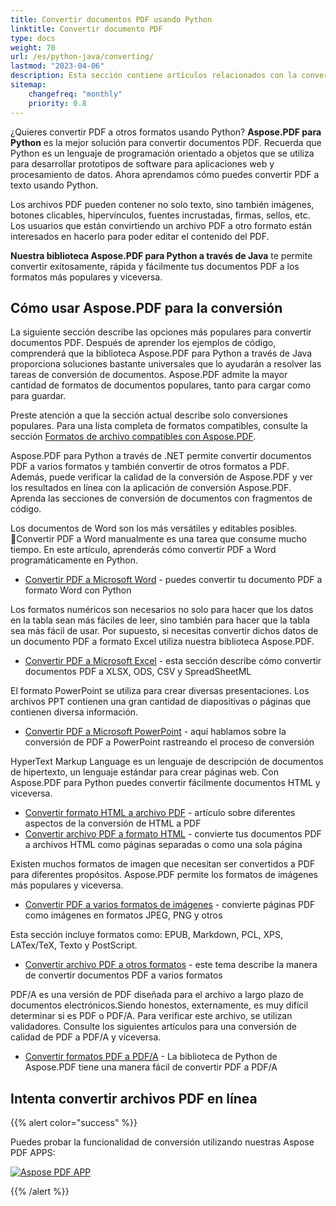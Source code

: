 ```yaml
---
title: Convertir documentos PDF usando Python
linktitle: Convertir documento PDF
type: docs
weight: 70
url: /es/python-java/converting/
lastmod: "2023-04-06"
description: Esta sección contiene artículos relacionados con la conversión de documentos PDF a diferentes formatos y viceversa usando la API de Python.
sitemap:
    changefreq: "monthly"
    priority: 0.8
---
```


¿Quieres convertir PDF a otros formatos usando Python? **Aspose.PDF para Python** es la mejor solución para convertir documentos PDF. Recuerda que Python es un lenguaje de programación orientado a objetos que se utiliza para desarrollar prototipos de software para aplicaciones web y procesamiento de datos. Ahora aprendamos cómo puedes convertir PDF a texto usando Python.

Los archivos PDF pueden contener no solo texto, sino también imágenes, botones clicables, hipervínculos, fuentes incrustadas, firmas, sellos, etc. Los usuarios que están convirtiendo un archivo PDF a otro formato están interesados en hacerlo para poder editar el contenido del PDF.

**Nuestra biblioteca Aspose.PDF para Python a través de Java** te permite convertir exitosamente, rápida y fácilmente tus documentos PDF a los formatos más populares y viceversa.

## Cómo usar Aspose.PDF para la conversión

La siguiente sección describe las opciones más populares para convertir documentos PDF.
Después de aprender los ejemplos de código, comprenderá que la biblioteca Aspose.PDF para Python a través de Java proporciona soluciones bastante universales que lo ayudarán a resolver las tareas de conversión de documentos.
Aspose.PDF admite la mayor cantidad de formatos de documentos populares, tanto para cargar como para guardar.

Preste atención a que la sección actual describe solo conversiones populares.
Para una lista completa de formatos compatibles, consulte la sección [Formatos de archivo compatibles con Aspose.PDF](https://docs.aspose.com/pdf/python-java/supported-file-formats/).

Aspose.PDF para Python a través de .NET permite convertir documentos PDF a varios formatos y también convertir de otros formatos a PDF. Además, puede verificar la calidad de la conversión de Aspose.PDF y ver los resultados en línea con la aplicación de conversión Aspose.PDF. Aprenda las secciones de conversión de documentos con fragmentos de código.

Los documentos de Word son los más versátiles y editables posibles.
 Convertir PDF a Word manualmente es una tarea que consume mucho tiempo. En este artículo, aprenderás cómo convertir PDF a Word programáticamente en Python.

- [Convertir PDF a Microsoft Word](/pdf/es/python-java/convert-pdf-to-word/) - puedes convertir tu documento PDF a formato Word con Python

Los formatos numéricos son necesarios no solo para hacer que los datos en la tabla sean más fáciles de leer, sino también para hacer que la tabla sea más fácil de usar. Por supuesto, si necesitas convertir dichos datos de un documento PDF a formato Excel utiliza nuestra biblioteca Aspose.PDF.

- [Convertir PDF a Microsoft Excel](/pdf/es/python-java/convert-pdf-to-excel/) - esta sección describe cómo convertir documentos PDF a XLSX, ODS, CSV y SpreadSheetML

El formato PowerPoint se utiliza para crear diversas presentaciones. Los archivos PPT contienen una gran cantidad de diapositivas o páginas que contienen diversa información.

- [Convertir PDF a Microsoft PowerPoint](/pdf/es/python-java/convert-pdf-to-powerpoint/) - aquí hablamos sobre la conversión de PDF a PowerPoint rastreando el proceso de conversión

HyperText Markup Language es un lenguaje de descripción de documentos de hipertexto, un lenguaje estándar para crear páginas web. Con Aspose.PDF para Python puedes convertir fácilmente documentos HTML y viceversa.

- [Convertir formato HTML a archivo PDF](/pdf/es/python-java/convert-html-to-pdf/) - artículo sobre diferentes aspectos de la conversión de HTML a PDF
- [Convertir archivo PDF a formato HTML](/pdf/es/python-java/convert-pdf-to-html/) - convierte tus documentos PDF a archivos HTML como páginas separadas o como una sola página

Existen muchos formatos de imagen que necesitan ser convertidos a PDF para diferentes propósitos. Aspose.PDF permite los formatos de imágenes más populares y viceversa.

- [Convertir PDF a varios formatos de imágenes](/pdf/es/python-java/convert-pdf-to-images-format/) - convierte páginas PDF como imágenes en formatos JPEG, PNG y otros

Esta sección incluye formatos como: EPUB, Markdown, PCL, XPS, LATex/TeX, Texto y PostScript.

- [Convertir archivo PDF a otros formatos](/pdf/es/python-java/convert-pdf-to-other-files/) - este tema describe la manera de convertir documentos PDF a varios formatos

PDF/A es una versión de PDF diseñada para el archivo a largo plazo de documentos electrónicos.Siendo honestos, externamente, es muy difícil determinar si es PDF o PDF/A. Para verificar este archivo, se utilizan validadores. Consulte los siguientes artículos para una conversión de calidad de PDF a PDF/A y viceversa.

- [Convertir formatos PDF a PDF/A](/pdf/es/python-java/convert-pdf-to-pdfa/) - La biblioteca de Python de Aspose.PDF tiene una manera fácil de convertir PDF a PDF/A

## Intenta convertir archivos PDF en línea

{{% alert color="success" %}}

Puedes probar la funcionalidad de conversión utilizando nuestras Aspose PDF APPS:

[![Aspose PDF APP](app.png)](https://products.aspose.app/pdf/conversion)

{{% /alert %}}